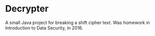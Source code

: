 # Decrypter
A small Java project for breaking a shift cipher text. Was homework in Introduction to Data Security, in 2016.

